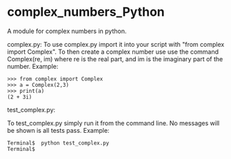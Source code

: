 # complex_numbers_Python
A module for complex numbers in python.



complex.py:
To use complex.py import it into your script with "from complex import Complex".
To then create a complex number use use the command Complex(re, im)
where re is the real part, and im is the imaginary part of the number.
Example:

	>>> from complex import Complex
	>>> a = Complex(2,3)
	>>> print(a)
	(2 + 3i)
	

test_complex.py:

To test_complex.py simply run it from the command line.
No messages will be shown is all tests pass.
Example:

	Terminal$  python test_complex.py 
	Terminal$  
